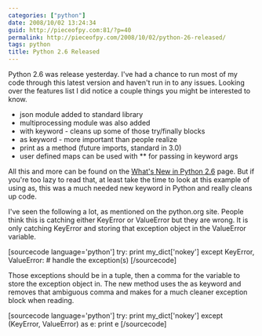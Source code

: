 ```yaml
---
categories: ["python"]
date: 2008/10/02 13:24:34
guid: http://pieceofpy.com:81/?p=40
permalink: http://pieceofpy.com/2008/10/02/python-26-released/
tags: python
title: Python 2.6 Released
---
```

Python 2.6 was release yesterday. I've had a chance to run most of my code through this latest version and haven't run in to any issues. Looking over the features list I did notice a couple things you might be interested to know.
<ul>
	<li>json module added to standard library</li>
	<li>multiprocessing module was also added</li>
	<li>with keyword - cleans up some of those try/finally blocks</li>
	<li>as keyword - more important than people realize</li>
	<li>print as a method (future imports, standard in 3.0)</li>
	<li>user defined maps can be used with ** for passing in keyword args</li>
</ul>
All this and more can be found on the <a href="http://docs.python.org/whatsnew/2.6.html">What's New in Python 2.6</a> page. But if you're too lazy to read that, at least take the time to look at this example of using as, this was a much needed new keyword in Python and really cleans up code.

I've seen the following a lot, as mentioned on the python.org site. People think this is catching either KeyError or ValueError but they are wrong. It is only catching KeyError and storing that exception object in the ValueError variable.

[sourcecode language='python']
try:
    print my_dict['nokey']
except KeyError, ValueError:
    # handle the exception(s)
[/sourcecode]

Those exceptions should be in a tuple, then a comma for the variable to store the exception object in. The new method uses the as keyword and removes that ambiguous comma and makes for a much cleaner exception block when reading.

[sourcecode language='python']
try:
    print my_dict['nokey']
except (KeyError, ValueError) as e:
    print e
[/sourcecode]
